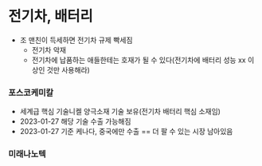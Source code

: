 # 전기차, 배터리

- 조 맨친이 득세하면 전기차 규제 빡세짐
  - 전기차 악재
  - 전기차에 납품하는 애들한테는 호재가 될 수 있다(전기차에 배터리 성능 xx 이상인 것만 사용해라)

### 포스코케미칼

- 세계급 핵심 기술니켈 양극소재 기술 보유(전기차 배터리 핵심 소재임)
- 2023-01-27 해당 기술 수출 가능해짐
- 2023-01-27 기준 케나다, 중국에만 수출 == 더 팔 수 있는 시장 남아있음



### 미래나노텍



